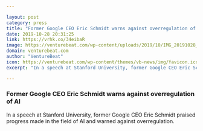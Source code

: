 ```yaml
---

layout: post
category: press
title: "Former Google CEO Eric Schmidt warns against overregulation of AI"
date: 2019-10-28 20:31:25
link: https://vrhk.co/34eibaR
image: https://venturebeat.com/wp-content/uploads/2019/10/IMG_20191028_094750_MP.jpg?w=1200&strip=all
domain: venturebeat.com
author: "VentureBeat"
icon: https://venturebeat.com/wp-content/themes/vb-news/img/favicon.ico
excerpt: "In a speech at Stanford University, former Google CEO Eric Schmidt praised progress made in the field of AI and warned against overregulation."

---
```


### Former Google CEO Eric Schmidt warns against overregulation of AI

In a speech at Stanford University, former Google CEO Eric Schmidt praised progress made in the field of AI and warned against overregulation.
